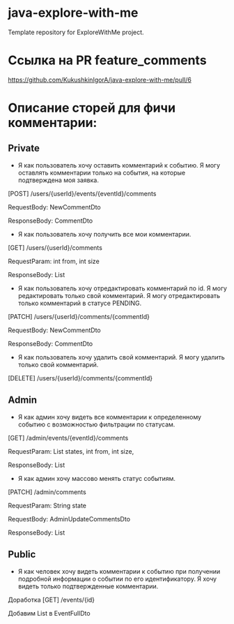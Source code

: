# java-explore-with-me
Template repository for ExploreWithMe project.

# Ссылка на PR feature_comments
https://github.com/KukushkinIgorA/java-explore-with-me/pull/6

# Описание сторей для фичи комментарии:

## Private
- Я как пользователь хочу оставить комментарий к событию.
Я могу оставлять комментарии только на события, на которые подтверждена моя заявка.

[POST] /users/{userId}/events/{eventId}/comments

RequestBody:
NewCommentDto

ResponseBody:
CommentDto

- Я как пользователь хочу получить все мои комментарии.

[GET] /users/{userId}/comments

RequestParam:
int from,
int size

ResponseBody:
List<CommentDto>

- Я как пользователь хочу отредактировать комментарий по id.
Я могу редактировать только свой комментарий.
Я могу отредактировать только комментарий в статусе PENDING.

[PATCH] /users/{userId}/comments/{commentId}

RequestBody:
NewCommentDto

ResponseBody:
CommentDto

- Я как пользователь хочу удалить свой комментарий.
Я могу удалить только свой комментарий.

[DELETE] 	/users/{userId}/comments/{commentId}


## Admin
- Я как админ хочу видеть все комментарии к определенному событию с возможностью фильтрации по статусам.

[GET] /admin/events/{eventId}/comments

RequestParam:
List<String> states,
int from,
int size,

ResponseBody:
List<CommentDto>

- Я как админ хочу массово менять статус событиям.

[PATCH] /admin/comments

RequestParam:
String state

RequestBody:
AdminUpdateCommentsDto

ResponseBody:
List<CommentDto>

## Public
- Я как человек хочу видеть комментарии к событию при получении подробной информации о событии по его идентификатору.
Я хочу видеть только подтвержденные комментарии.

Доработка [GET] /events/{id}

Добавим List<CommentDto> в EventFullDto